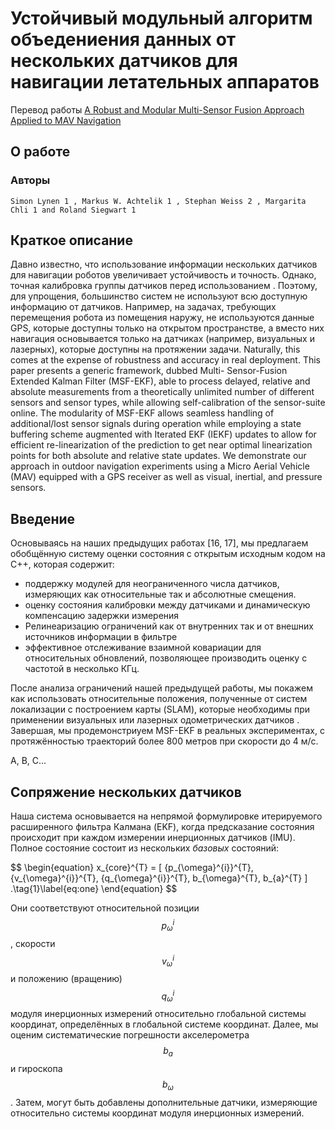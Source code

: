 # Устойчивый модульный алгоритм объедениения данных от нескольких датчиков для навигации летательных аппаратов

Перевод работы [A Robust and Modular Multi-Sensor Fusion Approach Applied to MAV Navigation](https://github.com/ethz-asl/ethzasl_msf/raw/master/2013_IROS_lynen_modular_sensor_fusion.pdf)

## О работе

### Авторы

```
Simon Lynen 1 , Markus W. Achtelik 1 , Stephan Weiss 2 , Margarita Chli 1 and Roland Siegwart 1
```

## Краткое описание

Давно известно, что использование информации нескольких датчиков
для навигации роботов увеличивает устойчивость и точность.
Однако, точная калибровка группы датчиков перед использованием .
Поэтому, для упрощения, большинство систем не используют всю
доступную информацию от датчиков. Например, на задачах, требующих
перемещения робота из помещения наружу, не используются данные GPS,
которые доступны только на открытом пространстве, а вместо них
навигация основывается только на датчиках (например, визуальных и лазерных),
которые доступны на протяжении задачи. Naturally, this comes at
the expense of robustness and accuracy in real deployment.
This paper presents a generic framework, dubbed Multi-
Sensor-Fusion Extended Kalman Filter (MSF-EKF), able to
process delayed, relative and absolute measurements from a
theoretically unlimited number of different sensors and sensor
types, while allowing self-calibration of the sensor-suite online.
The modularity of MSF-EKF allows seamless handling of
additional/lost sensor signals during operation while employing
a state buffering scheme augmented with Iterated EKF (IEKF)
updates to allow for efficient re-linearization of the prediction
to get near optimal linearization points for both absolute and
relative state updates. We demonstrate our approach in outdoor
navigation experiments using a Micro Aerial Vehicle (MAV)
equipped with a GPS receiver as well as visual, inertial, and
pressure sensors.

## Введение

Основываясь на наших предыдущих работах [16, 17],
мы предлагаем обобщённую систему оценки состояния
с открытым исходным кодом на C++, которая содержит:

- поддержку модулей для неограниченного числа датчиков,
измеряющих как относительные так и абсолютные смещения.
- оценку состояния калибровки между датчиками и динамическую
компенсацию задержки измерения
- Релинеаризацию ограничений как от внутренних так и от внешних
источников информации в фильтре
- эффективное отслеживание взаимной ковариации для относительных
обновлений, позволяющее производить оценку с частотой в несколько КГц. 

После анализа ограничений нашей предыдущей работы,
мы покажем как использовать относительные положения,
полученные от систем локализации с построением карты (SLAM),
которые необходимы при применении визуальных или лазерных одометрических датчиков .
Завершая, мы продемонстриуем MSF-EKF в реальных экспериментах,
с протяжённостью траекторий более 800 метров при скорости до 4 м/с. 

A, B, C...

## Сопряжение нескольких датчиков

Наша система основывается на непрямой формулировке итерируемого
расширенного фильтра Калмана (EKF), когда предсказание состояния
происходит при каждом измерении инерционных датчиков (IMU).
Полное состояние состоит из нескольких *базовых* состояний:

 <div id="e1">$$
\begin{equation}
x_{core}^{T} = [
    {p_{\omega}^{i}}^{T},
    {v_{\omega}^{i}}^{T},
    {q_{\omega}^{i}}^{T},
    b_{\omega}^{T},
    b_{a}^{T}    
]
.\tag{1}\label{eq:one}
\end{equation} 
$$</div>

Они соответствуют относительной позиции $${p_{\omega}^{i}}$$,
скорости $${v_{\omega}^{i}}$$ и
положению (вращению) $${q_{\omega}^{i}}$$
модуля инерционных измерений относительно глобальной
системы координат, определённых в глобальной системе координат.
Далее, мы оценим систематические погрешности акселерометра $$b_{a}$$ и
гироскопа $$b_{\omega}$$. Затем, могут быть добавлены дополнительные датчики,
измеряющие относительно системы координат модуля инерционных измерений.

